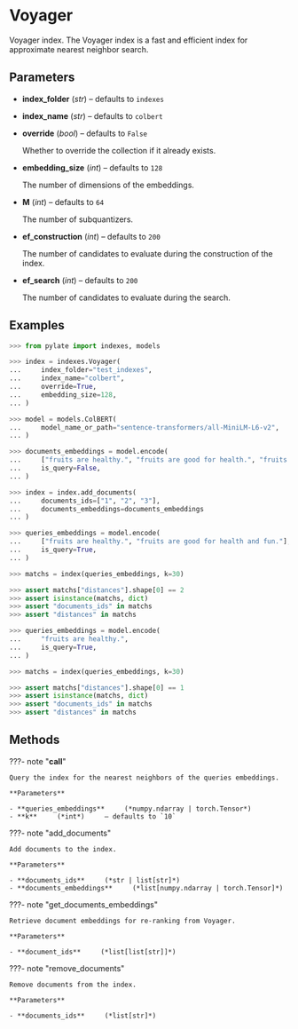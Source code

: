 # Voyager

Voyager index. The Voyager index is a fast and efficient index for approximate nearest neighbor search.



## Parameters

- **index_folder** (*str*) – defaults to `indexes`

- **index_name** (*str*) – defaults to `colbert`

- **override** (*bool*) – defaults to `False`

    Whether to override the collection if it already exists.

- **embedding_size** (*int*) – defaults to `128`

    The number of dimensions of the embeddings.

- **M** (*int*) – defaults to `64`

    The number of subquantizers.

- **ef_construction** (*int*) – defaults to `200`

    The number of candidates to evaluate during the construction of the index.

- **ef_search** (*int*) – defaults to `200`

    The number of candidates to evaluate during the search.



## Examples

```python
>>> from pylate import indexes, models

>>> index = indexes.Voyager(
...     index_folder="test_indexes",
...     index_name="colbert",
...     override=True,
...     embedding_size=128,
... )

>>> model = models.ColBERT(
...     model_name_or_path="sentence-transformers/all-MiniLM-L6-v2",
... )

>>> documents_embeddings = model.encode(
...     ["fruits are healthy.", "fruits are good for health.", "fruits are bad for health."],
...     is_query=False,
... )

>>> index = index.add_documents(
...     documents_ids=["1", "2", "3"],
...     documents_embeddings=documents_embeddings
... )

>>> queries_embeddings = model.encode(
...     ["fruits are healthy.", "fruits are good for health and fun."],
...     is_query=True,
... )

>>> matchs = index(queries_embeddings, k=30)

>>> assert matchs["distances"].shape[0] == 2
>>> assert isinstance(matchs, dict)
>>> assert "documents_ids" in matchs
>>> assert "distances" in matchs

>>> queries_embeddings = model.encode(
...     "fruits are healthy.",
...     is_query=True,
... )

>>> matchs = index(queries_embeddings, k=30)

>>> assert matchs["distances"].shape[0] == 1
>>> assert isinstance(matchs, dict)
>>> assert "documents_ids" in matchs
>>> assert "distances" in matchs
```

## Methods

???- note "__call__"

    Query the index for the nearest neighbors of the queries embeddings.

    **Parameters**

    - **queries_embeddings**     (*numpy.ndarray | torch.Tensor*)    
    - **k**     (*int*)     – defaults to `10`    
    
???- note "add_documents"

    Add documents to the index.

    **Parameters**

    - **documents_ids**     (*str | list[str]*)    
    - **documents_embeddings**     (*list[numpy.ndarray | torch.Tensor]*)    
    
???- note "get_documents_embeddings"

    Retrieve document embeddings for re-ranking from Voyager.

    **Parameters**

    - **document_ids**     (*list[list[str]]*)    
    
???- note "remove_documents"

    Remove documents from the index.

    **Parameters**

    - **documents_ids**     (*list[str]*)    
    
